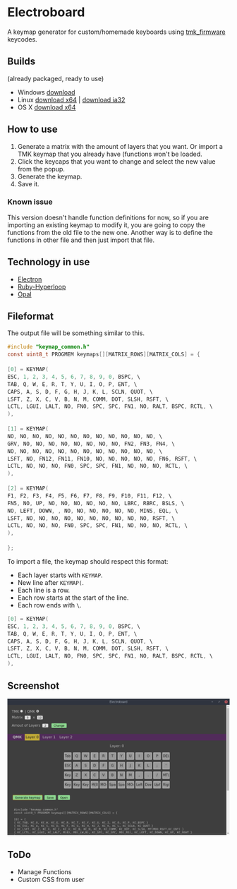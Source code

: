 # Electroboard

A keymap generator for custom/homemade keyboards using [tmk_firmware](https://github.com/tmk/tmk_keyboard) keycodes.

## Builds
(already packaged, ready to use)

* Windows [download](https://drive.google.com/open?id=0B5iM8TQ7sHptUGdmMEFSdFRha1U)
* Linux [download x64](https://drive.google.com/open?id=0B5iM8TQ7sHptZHQtYUUwdnJSQjQ) | [download ia32](https://drive.google.com/open?id=0B5iM8TQ7sHptVVF3MjZSWmdBMFE)
* OS X [download x64](https://drive.google.com/open?id=0B5iM8TQ7sHptUWpHVjB6Y1ppa28) 

## How to use

1. Generate a matrix with the amount of layers that you want. Or import a TMK keymap that you already have (functions won't be loaded.
2. Click the keycaps that you want to change and select the new value from the popup.
3. Generate the keymap.
4. Save it.

### Known issue

This version doesn't handle function definitions for now, so if you are importing an existing keymap to modify it, you are going to copy the functions from the old file to the new one. Another way is to define the functions in other file and then just import that file.

## Technology in use

* [Electron](https://github.com/electron/electron)
* [Ruby-Hyperloop](https://github.com/ruby-hyperloop/hyper-react)
* [Opal](https://github.com/opal/opal)

## Fileformat

The output file will be something similar to this.

```c
#include "keymap_common.h"
const uint8_t PROGMEM keymaps[][MATRIX_ROWS][MATRIX_COLS] = {

[0] = KEYMAP(
ESC, 1, 2, 3, 4, 5, 6, 7, 8, 9, 0, BSPC, \
TAB, Q, W, E, R, T, Y, U, I, O, P, ENT, \
CAPS, A, S, D, F, G, H, J, K, L, SCLN, QUOT, \
LSFT, Z, X, C, V, B, N, M, COMM, DOT, SLSH, RSFT, \
LCTL, LGUI, LALT, NO, FN0, SPC, SPC, FN1, NO, RALT, BSPC, RCTL, \
),

[1] = KEYMAP(
NO, NO, NO, NO, NO, NO, NO, NO, NO, NO, NO, NO, \
GRV, NO, NO, NO, NO, NO, NO, NO, NO, FN2, FN3, FN4, \
NO, NO, NO, NO, NO, NO, NO, NO, NO, NO, NO, NO, \
LSFT, NO, FN12, FN11, FN10, NO, NO, NO, NO, NO, FN6, RSFT, \
LCTL, NO, NO, NO, FN0, SPC, SPC, FN1, NO, NO, NO, RCTL, \
),

[2] = KEYMAP(
F1, F2, F3, F4, F5, F6, F7, F8, F9, F10, F11, F12, \
FN5, NO, UP, NO, NO, NO, NO, NO, NO, LBRC, RBRC, BSLS, \
NO, LEFT, DOWN, , NO, NO, NO, NO, NO, NO, MINS, EQL, \
LSFT, NO, NO, NO, NO, NO, NO, NO, NO, NO, NO, RSFT, \
LCTL, NO, NO, NO, FN0, SPC, SPC, FN1, NO, NO, NO, RCTL, \
),

};
```

To import a file, the keymap should respect this format:

 - Each layer starts with `KEYMAP`.
 - New line after `KEYMAP(`.
 - Each line is a row.
 - Each row starts at the start of the line.
 - Each row ends with `\`.

```c
[0] = KEYMAP(
ESC, 1, 2, 3, 4, 5, 6, 7, 8, 9, 0, BSPC, \
TAB, Q, W, E, R, T, Y, U, I, O, P, ENT, \
CAPS, A, S, D, F, G, H, J, K, L, SCLN, QUOT, \
LSFT, Z, X, C, V, B, N, M, COMM, DOT, SLSH, RSFT, \
LCTL, LGUI, LALT, NO, FN0, SPC, SPC, FN1, NO, RALT, BSPC, RCTL, \
),
```

## Screenshot
![in action](/images/screenshot.png)

## ToDo

* Manage Functions
* Custom CSS from user
